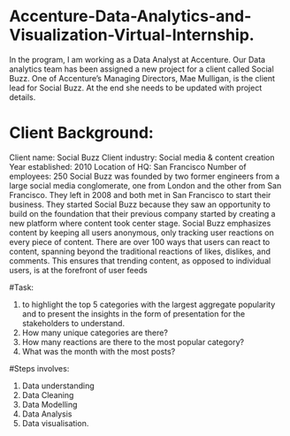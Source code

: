 # Accenture-Data-Analytics-and-Visualization-Virtual-Internship.
In the program, I am working as a Data Analyst at Accenture.
Our Data analytics team has been assigned a new project for a client called Social Buzz. One of Accenture’s Managing Directors, Mae Mulligan, is the client lead for Social Buzz. At the end she needs to be updated with project details. 
# Client Background:
Client name: Social Buzz
Client industry: Social media & content creation
Year established: 2010
Location of HQ: San Francisco
Number of employees: 250
Social Buzz was founded by two former engineers from a large social media conglomerate, one from London and the other from San Francisco. They left in 2008 and both met in San Francisco to start their business. They started Social Buzz because they saw an opportunity to build on the foundation that their previous company started by creating a new platform where content took center stage. Social Buzz emphasizes content by keeping all users anonymous, only tracking user reactions on every piece of content. There are over 100 ways that users can react to content, spanning beyond the traditional reactions of likes, dislikes, and comments. This ensures that trending content, as opposed to individual users, is at the forefront of user feeds

#Task: 
1. to highlight the top 5 categories with the largest aggregate popularity and to present the insights in the form of presentation for the stakeholders to understand.
2. How many unique categories are there?
3. How many reactions are there to the most popular category?
4. What was the month with the most posts?

#Steps involves:
1. Data understanding
2. Data Cleaning
3. Data Modelling
4. Data Analysis
5. Data visualisation.
 
